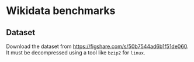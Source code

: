 # Wikidata benchmarks

## Dataset

Download the dataset from https://figshare.com/s/50b7544ad6b1f51de060. It must be decompressed using a tool like `bzip2` for `linux`.